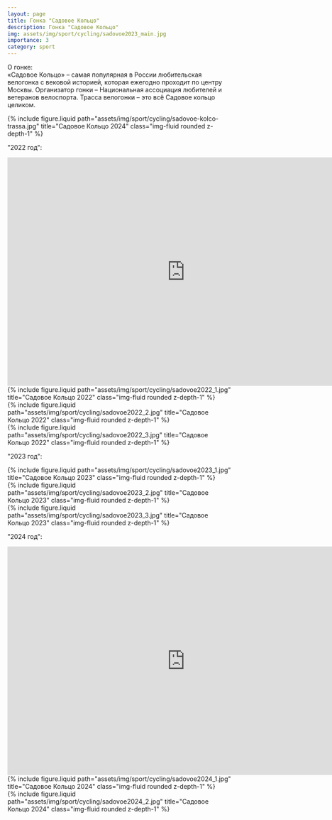 ```yaml
---
layout: page
title: Гонка "Садовое Кольцо"
description: Гонка "Садовое Кольцо"
img: assets/img/sport/cycling/sadovoe2023_main.jpg
importance: 3
category: sport
---
```


О гонке:<br/>
«Садовое Кольцо» – самая популярная в России любительская велогонка с вековой историей, которая ежегодно проходит по центру Москвы.
Организатор гонки – Национальная ассоциация любителей и ветеранов велоспорта. Трасса велогонки – это всё Садовое кольцо целиком.

<div class="row justify-content-sm-center">
    <div class="col-sm-8 mt-3 mt-md-0">
        {% include figure.liquid path="assets/img/sport/cycling/sadovoe-kolco-trassa.jpg" title="Садовое Кольцо 2024" class="img-fluid rounded z-depth-1" %}
    </div>
</div>



"2022 год":<br/>
<div class="row">
    <div class="col-sm mt-3 mt-md-0">
     <iframe width="800" height="515" src="https://www.youtube.com/embed/BUW_W9Nfkgk?si=nDDjzegWwKB-QAYj" title="YouTube video player" frameborder="0" allow="accelerometer; autoplay; clipboard-write; encrypted-media; gyroscope; picture-in-picture; web-share" referrerpolicy="strict-origin-when-cross-origin" allowfullscreen></iframe>
    </div>
</div>   

<div class="row justify-content-sm-center">
    <div class="col-sm-8 mt-3 mt-md-0">
        {% include figure.liquid path="assets/img/sport/cycling/sadovoe2022_1.jpg" title="Садовое Кольцо 2022" class="img-fluid rounded z-depth-1" %}
    </div>
</div>

<div class="row justify-content-sm-center">
    <div class="col-sm-8 mt-3 mt-md-0">
        {% include figure.liquid path="assets/img/sport/cycling/sadovoe2022_2.jpg" title="Садовое Кольцо 2022" class="img-fluid rounded z-depth-1" %}
    </div>
</div>

<div class="row justify-content-sm-center">
    <div class="col-sm-8 mt-3 mt-md-0">
        {% include figure.liquid path="assets/img/sport/cycling/sadovoe2022_3.jpg" title="Садовое Кольцо 2022" class="img-fluid rounded z-depth-1" %}
    </div>
</div>

"2023 год":<br/>

<div class="row justify-content-sm-center">
    <div class="col-sm-8 mt-3 mt-md-0">
        {% include figure.liquid path="assets/img/sport/cycling/sadovoe2023_1.jpg" title="Садовое Кольцо 2023" class="img-fluid rounded z-depth-1" %}
    </div>
</div>

<div class="row justify-content-sm-center">
    <div class="col-sm-8 mt-3 mt-md-0">
        {% include figure.liquid path="assets/img/sport/cycling/sadovoe2023_2.jpg" title="Садовое Кольцо 2023" class="img-fluid rounded z-depth-1" %}
    </div>
</div>

<div class="row justify-content-sm-center">
    <div class="col-sm-8 mt-3 mt-md-0">
        {% include figure.liquid path="assets/img/sport/cycling/sadovoe2023_3.jpg" title="Садовое Кольцо 2023" class="img-fluid rounded z-depth-1" %}
    </div>
</div>

"2024 год":<br/>

<div class="row">
<div class="col-sm mt-3 mt-md-0">
  <iframe width="800" height="515" src="https://www.youtube.com/embed/18iCLUTQWF4?si=lTEuOI-Shd7uPujf" title="YouTube video player" frameborder="0" allow="accelerometer; autoplay; clipboard-write; encrypted-media; gyroscope; picture-in-picture; web-share" referrerpolicy="strict-origin-when-cross-origin" allowfullscreen></iframe>
    </div>
</div>   

<div class="row justify-content-sm-center">
    <div class="col-sm-8 mt-3 mt-md-0">
        {% include figure.liquid path="assets/img/sport/cycling/sadovoe2024_1.jpg" title="Садовое Кольцо 2024" class="img-fluid rounded z-depth-1" %}
    </div>
</div>

<div class="row justify-content-sm-center">
    <div class="col-sm-8 mt-3 mt-md-0">
        {% include figure.liquid path="assets/img/sport/cycling/sadovoe2024_2.jpg" title="Садовое Кольцо 2024" class="img-fluid rounded z-depth-1" %}
    </div>
</div>